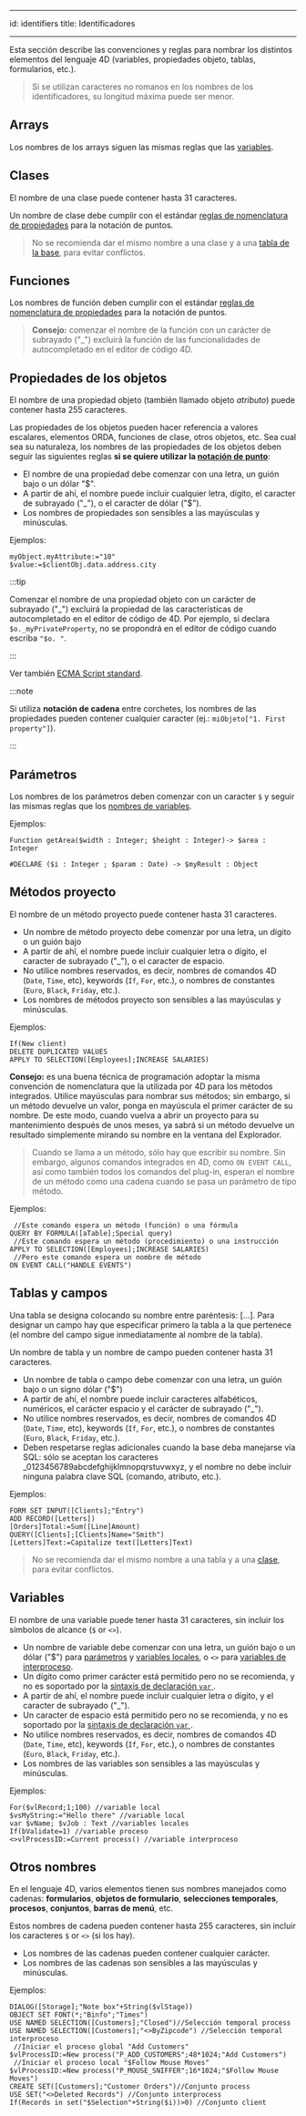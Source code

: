- - -
id: identifiers title: Identificadores
- - -

Esta sección describe las convenciones y reglas para nombrar los distintos elementos del lenguaje 4D (variables, propiedades objeto, tablas, formularios, etc.).

> Si se utilizan caracteres no romanos en los nombres de los identificadores, su longitud máxima puede ser menor.

## Arrays

Los nombres de los arrays siguen las mismas reglas que las [variables](#variables).

## Clases

El nombre de una clase puede contener hasta 31 caracteres.

Un nombre de clase debe cumplir con el estándar [reglas de nomenclatura de propiedades](#object-properties) para la notación de puntos.

> No se recomienda dar el mismo nombre a una clase y a una [tabla de la base](#tables), para evitar conflictos.

## Funciones

Los nombres de función deben cumplir con el estándar [reglas de nomenclatura de propiedades](#object-properties) para la notación de puntos.

> **Consejo:** comenzar el nombre de la función con un carácter de subrayado ("_") excluirá la función de las funcionalidades de autocompletado en el editor de código 4D.

## Propiedades de los objetos

El nombre de una propiedad objeto (también llamado objeto *atributo*) puede contener hasta 255 caracteres.

Las propiedades de los objetos pueden hacer referencia a valores escalares, elementos ORDA, funciones de clase, otros objetos, etc. Sea cual sea su naturaleza, los nombres de las propiedades de los objetos deben seguir las siguientes reglas **si se quiere utilizar la [notación de punto](dt_object.md#object-properties)**:

- El nombre de una propiedad debe comenzar con una letra, un guión bajo o un dólar "$".
- A partir de ahí, el nombre puede incluir cualquier letra, dígito, el caracter de subrayado ("_"), o el caracter de dólar ("$").
- Los nombres de propiedades son sensibles a las mayúsculas y minúsculas.

Ejemplos:

```4d
myObject.myAttribute:="10"
$value:=$clientObj.data.address.city
```

:::tip

Comenzar el nombre de una propiedad objeto con un carácter de subrayado ("_") excluirá la propiedad de las características de autocompletado en el editor de código de 4D. Por ejemplo, si declara `$o._myPrivateProperty`, no se propondrá en el editor de código cuando escriba `"$o. "`.

:::

Ver también [ECMA Script standard](https://www.ecma-international.org/ecma-262/5.1/#sec-7.6).

:::note

Si utiliza **notación de cadena** entre corchetes, los nombres de las propiedades pueden contener cualquier caracter (ej.: `miObjeto["1. First property"]`).

:::


## Parámetros

Los nombres de los parámetros deben comenzar con un caracter `$` y seguir las mismas reglas que los [nombres de variables](#variables).

Ejemplos:

```4d
Function getArea($width : Integer; $height : Integer)-> $area : Integer

#DECLARE ($i : Integer ; $param : Date) -> $myResult : Object
```

## Métodos proyecto

El nombre de un método proyecto puede contener hasta 31 caracteres.

- Un nombre de método proyecto debe comenzar por una letra, un dígito o un guión bajo
- A partir de ahí, el nombre puede incluir cualquier letra o dígito, el caracter de subrayado ("_"), o el caracter de espacio.
- No utilice nombres reservados, es decir, nombres de comandos 4D (`Date`, `Time`, etc), keywords (`If`, `For`, etc.), o nombres de constantes (`Euro`, `Black`, `Friday`, etc.).
- Los nombres de métodos proyecto son sensibles a las mayúsculas y minúsculas.

Ejemplos:

```4d
If(New client)
DELETE DUPLICATED VALUES
APPLY TO SELECTION([Employees];INCREASE SALARIES)
```

**Consejo:** es una buena técnica de programación adoptar la misma convención de nomenclatura que la utilizada por 4D para los métodos integrados. Utilice mayúsculas para nombrar sus métodos; sin embargo, si un método devuelve un valor, ponga en mayúscula el primer carácter de su nombre. De este modo, cuando vuelva a abrir un proyecto para su mantenimiento después de unos meses, ya sabrá si un método devuelve un resultado simplemente mirando su nombre en la ventana del Explorador.

 > Cuando se llama a un método, sólo hay que escribir su nombre. Sin embargo, algunos comandos integrados en 4D, como `ON EVENT CALL`, así como también todos los comandos del plug-in, esperan el nombre de un método como una cadena cuando se pasa un parámetro de tipo método.

Ejemplos:

```4d
 //Este comando espera un método (función) o una fórmula
QUERY BY FORMULA([aTable];Special query)
 //Este comando espera un método (procedimiento) o una instrucción
APPLY TO SELECTION([Employees];INCREASE SALARIES)
 //Pero este comando espera un nombre de método
ON EVENT CALL("HANDLE EVENTS")
```

## Tablas y campos

Una tabla se designa colocando su nombre entre paréntesis: \[...]. Para designar un campo hay que especificar primero la tabla a la que pertenece (el nombre del campo sigue inmediatamente al nombre de la tabla).

Un nombre de tabla y un nombre de campo pueden contener hasta 31 caracteres.

- Un nombre de tabla o campo debe comenzar con una letra, un guión bajo o un signo dólar ("$")
- A partir de ahí, el nombre puede incluir caracteres alfabéticos, numéricos, el carácter espacio y el carácter de subrayado ("_").
- No utilice nombres reservados, es decir, nombres de comandos 4D (`Date`, `Time`, etc), keywords (`If`, `For`, etc.), o nombres de constantes (`Euro`, `Black`, `Friday`, etc.).
- Deben respetarse reglas adicionales cuando la base deba manejarse vía SQL: sólo se aceptan los caracteres _0123456789abcdefghijklmnopqrstuvwxyz, y el nombre no debe incluir ninguna palabra clave SQL (comando, atributo, etc.).

Ejemplos:

```4d
FORM SET INPUT([Clients];"Entry")
ADD RECORD([Letters])
[Orders]Total:=Sum([Line]Amount)
QUERY([Clients];[Clients]Name="Smith")
[Letters]Text:=Capitalize text([Letters]Text)

```

> No se recomienda dar el mismo nombre a una tabla y a una [clase](#classes), para evitar conflictos.

## Variables

El nombre de una variable puede tener hasta 31 caracteres, sin incluir los símbolos de alcance (`$` or `<>`).

- Un nombre de variable debe comenzar con una letra, un guión bajo o un dólar ("$") para [parámetros](parameters.md) y [variables locales](variables.md#local-variables), o `<>` para [variables de interproceso](variables.md#interprocess-variables).
- Un dígito como primer carácter está permitido pero no se recomienda, y no es soportado por la [ sintaxis de declaración `var` ](variables.md#using-the-var-keyword).
- A partir de ahí, el nombre puede incluir cualquier letra o dígito, y el caracter de subrayado ("_").
- Un caracter de espacio está permitido pero no se recomienda, y no es soportado por la [ sintaxis de declaración `var` ](variables.md#using-the-var-keyword).
- No utilice nombres reservados, es decir, nombres de comandos 4D (`Date`, `Time`, etc), keywords (`If`, `For`, etc.), o nombres de constantes (`Euro`, `Black`, `Friday`, etc.).
- Los nombres de las variables son sensibles a las mayúsculas y minúsculas.

Ejemplos:

```4d
For($vlRecord;1;100) //variable local
$vsMyString:="Hello there" //variable local
var $vName; $vJob : Text //variables locales 
If(bValidate=1) //variable proceso 
<>vlProcessID:=Current process() //variable interproceso
```

## Otros nombres

En el lenguaje 4D, varios elementos tienen sus nombres manejados como cadenas: **formularios**, **objetos de formulario**, **selecciones temporales**, **procesos**, **conjuntos**, **barras de menú**, etc.

Estos nombres de cadena pueden contener hasta 255 caracteres, sin incluir los caracteres `$` or `<>` (si los hay).

- Los nombres de las cadenas pueden contener cualquier carácter.
- Los nombres de las cadenas son sensibles a las mayúsculas y minúsculas.

Ejemplos:

```4d
DIALOG([Storage];"Note box"+String($vlStage))
OBJECT SET FONT(*;"Binfo";"Times")
USE NAMED SELECTION([Customers];"Closed")//Selección temporal process
USE NAMED SELECTION([Customers];"<>ByZipcode") //Selección temporal interproceso
 //Iniciar el proceso global "Add Customers"
$vlProcessID:=New process("P_ADD_CUSTOMERS";48*1024;"Add Customers")
 //Iniciar el proceso local "$Follow Mouse Moves"
$vlProcessID:=New process("P_MOUSE_SNIFFER";16*1024;"$Follow Mouse Moves")
CREATE SET([Customers];"Customer Orders")//Conjunto process
USE SET("<>Deleted Records") //Conjunto interprocess
If(Records in set("$Selection"+String($i))>0) //Conjunto client

```
